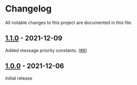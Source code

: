 # Changelog

All notable changes to this project are documented in this file.

## [1.1.0](https://github.com/VerifiedJoseph/ntfy-php-library/releases/tag/v1.1.0) - 2021-12-09

Added message priority constants. ([#6](https://github.com/VerifiedJoseph/ntfy-php-library/pull/6))

## [1.0.0](https://github.com/VerifiedJoseph/ntfy-php-library/releases/tag/v1.0.0) - 2021-12-06
Initial release
